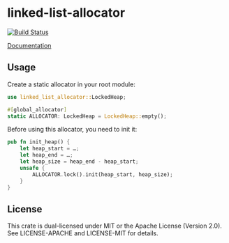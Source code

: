 # linked-list-allocator

[![Build Status](https://travis-ci.org/phil-opp/linked-list-allocator.svg?branch=master)](https://travis-ci.org/phil-opp/linked-list-allocator)

[Documentation](https://docs.rs/crate/linked_list_allocator)

## Usage

Create a static allocator in your root module:

```rust
use linked_list_allocator::LockedHeap;

#[global_allocator]
static ALLOCATOR: LockedHeap = LockedHeap::empty();
```

Before using this allocator, you need to init it:

```rust
pub fn init_heap() {
    let heap_start = …;
    let heap_end = …;
    let heap_size = heap_end - heap_start;
    unsafe {
        ALLOCATOR.lock().init(heap_start, heap_size);
    }
}
```

## License
This crate is dual-licensed under MIT or the Apache License (Version 2.0). See LICENSE-APACHE and LICENSE-MIT for details.
